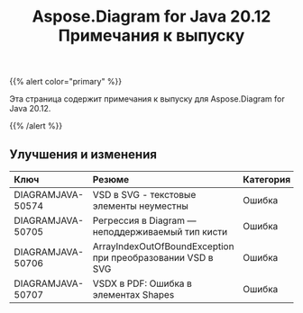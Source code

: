 ﻿---
title: Aspose.Diagram for Java 20.12 Примечания к выпуску
type: docs
weight: 8
url: /ru/java/aspose-diagram-for-java-20-12-release-notes/
---
{{% alert color="primary" %}}

Эта страница содержит примечания к выпуску для Aspose.Diagram for Java 20.12.

{{% /alert %}}
## **Улучшения и изменения**  ##

|**Ключ**|**Резюме**|**Категория**|
|:- |:- |:- |
|DIAGRAMJAVA-50574|VSD в SVG - текстовые элементы неуместны|Ошибка|
|DIAGRAMJAVA-50705|Регрессия в Diagram — неподдерживаемый тип кисти|Ошибка|
|DIAGRAMJAVA-50706|ArrayIndexOutOfBoundException при преобразовании VSD в SVG|Ошибка|
|DIAGRAMJAVA-50707|VSDX в PDF: Ошибка в элементах Shapes|Ошибка|

